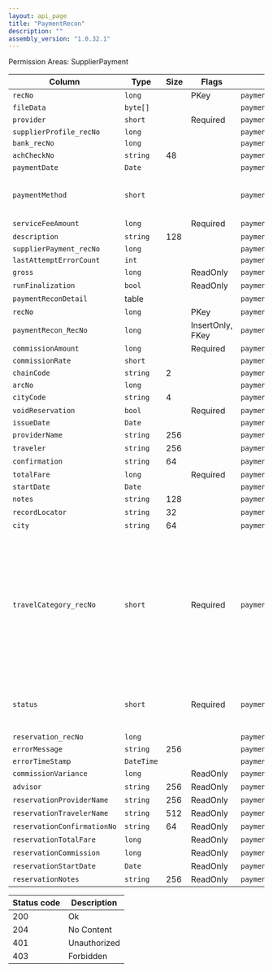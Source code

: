 ```yaml
---
layout: api_page
title: "PaymentRecon"
description: ""
assembly_version: "1.0.32.1"
---
```




Permission Areas: SupplierPayment

| Column | Type | Size | Flags | Table | Description |
| ------ | ---- | ---- | ----- | ----- | ----------- |
| `recNo` | `long` |  | PKey | `paymentRecon` | 
| `fileData` | `byte[]` |  |  | `paymentRecon` | 
| `provider` | `short` |  | Required | `paymentRecon` | Onyx = 1
| `supplierProfile_recNo` | `long` |  |  | `paymentRecon` | 
| `bank_recNo` | `long` |  |  | `paymentRecon` | 
| `achCheckNo` | `string` | 48 |  | `paymentRecon` | 
| `paymentDate` | `Date` |  |  | `paymentRecon` | 
| `paymentMethod` | `short` |  |  | `paymentRecon` | Cash = 1, Check = 2, EFT = 3, CreditCard = 4, Other = 99
| `serviceFeeAmount` | `long` |  | Required | `paymentRecon` | 
| `description` | `string` | 128 |  | `paymentRecon` | 
| `supplierPayment_recNo` | `long` |  |  | `paymentRecon` | 
| `lastAttemptErrorCount` | `int` |  |  | `paymentRecon` | 
| `gross` | `long` |  | ReadOnly | `paymentRecon` | 
| `runFinalization` | `bool` |  | ReadOnly | `paymentRecon` | 
| `paymentReconDetail ` | table |  |  | `paymentRecon` | 
| `recNo` | `long` |  | PKey | `paymentReconDetail` | 
| `paymentRecon_RecNo` | `long` |  | InsertOnly, FKey | `paymentReconDetail` | 
| `commissionAmount` | `long` |  | Required | `paymentReconDetail` | 
| `commissionRate` | `short` |  |  | `paymentReconDetail` | 
| `chainCode` | `string` | 2 |  | `paymentReconDetail` | 
| `arcNo` | `long` |  |  | `paymentReconDetail` | 
| `cityCode` | `string` | 4 |  | `paymentReconDetail` | 
| `voidReservation` | `bool` |  | Required | `paymentReconDetail` | 
| `issueDate` | `Date` |  |  | `paymentReconDetail` | 
| `providerName` | `string` | 256 |  | `paymentReconDetail` | 
| `traveler` | `string` | 256 |  | `paymentReconDetail` | 
| `confirmation` | `string` | 64 |  | `paymentReconDetail` | 
| `totalFare` | `long` |  | Required | `paymentReconDetail` | 
| `startDate` | `Date` |  |  | `paymentReconDetail` | 
| `notes` | `string` | 128 |  | `paymentReconDetail` | 
| `recordLocator` | `string` | 32 |  | `paymentReconDetail` | 
| `city` | `string` | 64 |  | `paymentReconDetail` | 
| `travelCategory_recNo` | `short` |  | Required | `paymentReconDetail` | Air = 1, Hotel = 2, Car = 3, Cruise = 4, Tour = 5, Rail = 6, Transfer = 7, Insurance = 8, ServiceFee = 9, Excursion = 10, ClientVoucher = 11, GiftCertificate = 12, SupplierVoucher = 13, Misc = 99
| `status` | `short` |  | Required | `paymentReconDetail` | Unreconciled = 0, Reconciled = 1, MultiMatches = 2, Duplicate = 3
| `reservation_recNo` | `long` |  |  | `paymentReconDetail` | 
| `errorMessage` | `string` | 256 |  | `paymentReconDetail` | 
| `errorTimeStamp` | `DateTime` |  |  | `paymentReconDetail` | 
| `commissionVariance` | `long` |  | ReadOnly | `paymentReconDetail` | 
| `advisor` | `string` | 256 | ReadOnly | `paymentReconDetail` | 
| `reservationProviderName` | `string` | 256 | ReadOnly | `paymentReconDetail` | 
| `reservationTravelerName` | `string` | 512 | ReadOnly | `paymentReconDetail` | 
| `reservationConfirmationNo` | `string` | 64 | ReadOnly | `paymentReconDetail` | 
| `reservationTotalFare` | `long` |  | ReadOnly | `paymentReconDetail` | 
| `reservationCommission` | `long` |  | ReadOnly | `paymentReconDetail` | 
| `reservationStartDate` | `Date` |  | ReadOnly | `paymentReconDetail` | 
| `reservationNotes` | `string` | 256 | ReadOnly | `paymentReconDetail` | 

| Status code | Description |
| ----------- | ----------- |
| 200 | Ok |
| 204 | No Content |
| 401 | Unauthorized |
| 403 | Forbidden |


